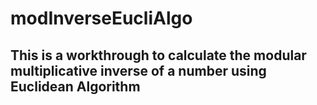 # modInverseEucliAlgo

## This is a workthrough to calculate the modular multiplicative inverse of a number using Euclidean Algorithm
